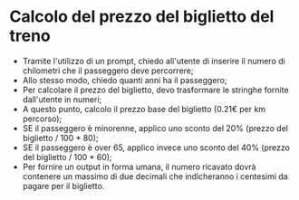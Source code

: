 # Calcolo del prezzo del biglietto del treno

- Tramite l'utilizzo di un prompt, chiedo all'utente di inserire il numero di chilometri che il passeggero deve percorrere;
- Allo stesso modo, chiedo quanti anni ha il passeggero;
- Per calcolare il prezzo del biglietto, devo trasformare le stringhe fornite dall'utente in numeri;
- A questo punto, calcolo il prezzo base del biglietto (0.21€ per km percorso);
- SE il passeggero è minorenne, applico uno sconto del 20% (prezzo del biglietto / 100 * 80);
- SE il passeggero è over 65, applico invece uno sconto del 40% (prezzo del biglietto / 100 * 60);
- Per fornire un output in forma umana, il numero ricavato dovrà contenere un massimo di due decimali che indicheranno i centesimi da pagare per il biglietto.